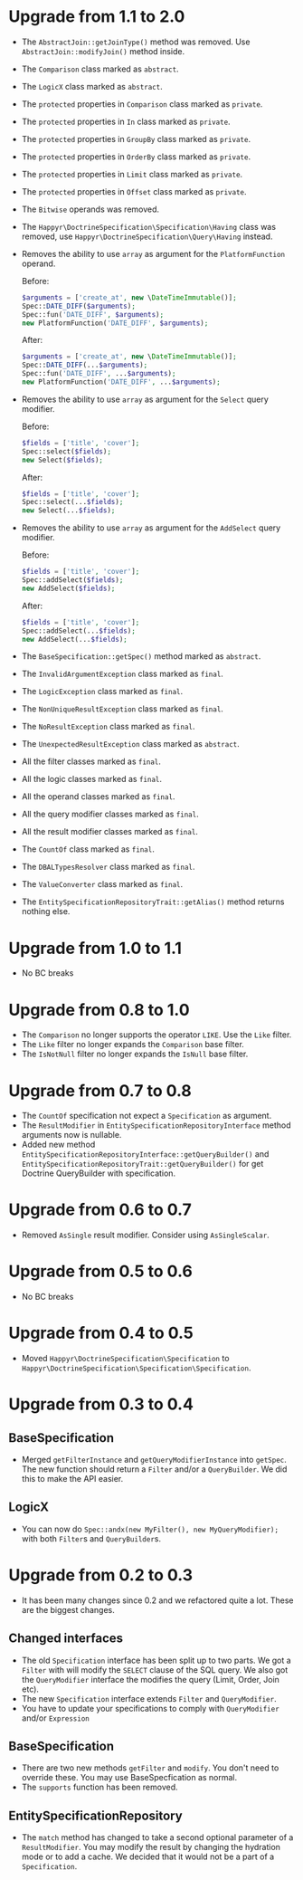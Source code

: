 # Upgrade from 1.1 to 2.0

* The `AbstractJoin::getJoinType()` method was removed. Use `AbstractJoin::modifyJoin()` method inside.
* The `Comparison` class marked as `abstract`.
* The `LogicX` class marked as `abstract`.
* The `protected` properties in `Comparison` class marked as `private`.
* The `protected` properties in `In` class marked as `private`.
* The `protected` properties in `GroupBy` class marked as `private`.
* The `protected` properties in `OrderBy` class marked as `private`.
* The `protected` properties in `Limit` class marked as `private`.
* The `protected` properties in `Offset` class marked as `private`.
* The `Bitwise` operands was removed.
* The `Happyr\DoctrineSpecification\Specification\Having` class was removed, use
  `Happyr\DoctrineSpecification\Query\Having` instead.
* Removes the ability to use `array` as argument for the `PlatformFunction` operand.

  Before:

  ```php
  $arguments = ['create_at', new \DateTimeImmutable()];
  Spec::DATE_DIFF($arguments);
  Spec::fun('DATE_DIFF', $arguments);
  new PlatformFunction('DATE_DIFF', $arguments);
  ```

  After:

  ```php
  $arguments = ['create_at', new \DateTimeImmutable()];
  Spec::DATE_DIFF(...$arguments);
  Spec::fun('DATE_DIFF', ...$arguments);
  new PlatformFunction('DATE_DIFF', ...$arguments);
  ```

* Removes the ability to use `array` as argument for the `Select` query modifier.

  Before:

  ```php
  $fields = ['title', 'cover'];
  Spec::select($fields);
  new Select($fields);
  ```

  After:

  ```php
  $fields = ['title', 'cover'];
  Spec::select(...$fields);
  new Select(...$fields);
  ```

* Removes the ability to use `array` as argument for the `AddSelect` query modifier.

  Before:

  ```php
  $fields = ['title', 'cover'];
  Spec::addSelect($fields);
  new AddSelect($fields);
  ```

  After:

  ```php
  $fields = ['title', 'cover'];
  Spec::addSelect(...$fields);
  new AddSelect(...$fields);
  ```

* The `BaseSpecification::getSpec()` method marked as `abstract`.
* The `InvalidArgumentException` class marked as `final`.
* The `LogicException` class marked as `final`.
* The `NonUniqueResultException` class marked as `final`.
* The `NoResultException` class marked as `final`.
* The `UnexpectedResultException` class marked as `abstract`.
* All the filter classes marked as `final`.
* All the logic classes marked as `final`.
* All the operand classes marked as `final`.
* All the query modifier classes marked as `final`.
* All the result modifier classes marked as `final`.
* The `CountOf` class marked as `final`.
* The `DBALTypesResolver` class marked as `final`.
* The `ValueConverter` class marked as `final`.
* The `EntitySpecificationRepositoryTrait::getAlias()` method returns nothing else.

# Upgrade from 1.0 to 1.1

* No BC breaks

# Upgrade from 0.8 to 1.0

* The `Comparison` no longer supports the operator `LIKE`. Use the `Like` filter.
* The `Like` filter no longer expands the `Comparison` base filter.
* The `IsNotNull` filter no longer expands the `IsNull` base filter.

# Upgrade from 0.7 to 0.8

* The `CountOf` specification not expect a `Specification` as argument.
* The `ResultModifier` in `EntitySpecificationRepositoryInterface` method arguments now is nullable.
* Added new method `EntitySpecificationRepositoryInterface::getQueryBuilder()` and
  `EntitySpecificationRepositoryTrait::getQueryBuilder()` for get Doctrine QueryBuilder with specification.

# Upgrade from 0.6 to 0.7

* Removed `AsSingle` result modifier. Consider using `AsSingleScalar`.

# Upgrade from 0.5 to 0.6

* No BC breaks

# Upgrade from 0.4 to 0.5

* Moved `Happyr\DoctrineSpecification\Specification` to `Happyr\DoctrineSpecification\Specification\Specification`.

# Upgrade from 0.3 to 0.4

## BaseSpecification

* Merged `getFilterInstance` and `getQueryModifierInstance` into `getSpec`. The new function should return a `Filter`
  and/or a `QueryBuilder`. We did this to make the API easier.

## LogicX

* You can now do `Spec::andx(new MyFilter(), new MyQueryModifier);` with both `Filter`s and `QueryBuilder`s.

# Upgrade from 0.2 to 0.3

* It has been many changes since 0.2 and we refactored quite a lot. These are the biggest changes.

## Changed interfaces

* The old `Specification` interface has been split up to two parts. We got a `Filter` with will modify the `SELECT`
  clause of the SQL query. We also got the `QueryModifier` interface the modifies the query (Limit, Order, Join etc).
* The new `Specification` interface extends `Filter` and `QueryModifier`.
* You have to update your specifications to comply with `QueryModifier` and/or `Expression`


## BaseSpecification

* There are two new methods `getFilter` and `modify`. You don't need to override these. You may use BaseSpecfication as
  normal.
* The `supports` function has been removed.

## EntitySpecificationRepository

* The `match` method has changed to take a second optional parameter of a `ResultModifier`. You may modify the result
  by changing the hydration mode or to add a cache. We decided that it would not be a part of a `Specification`.
